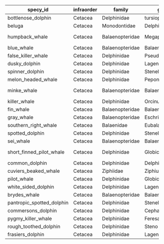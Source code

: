 | specy_id | infraorder | family | genus | specy | wikipedia | image | size |
|---|---|---|---|---|---|---|---|
| bottlenose_dolphin | Cetacea | Delphinidae | tursiops | T. truncatus | [www](https://en.wikipedia.org/wiki/Bottlenose_dolphin) | <img src="https://upload.wikimedia.org/wikipedia/commons/1/10/Tursiops_truncatus_01.jpg"> | <img src="https://upload.wikimedia.org/wikipedia/commons/2/22/Bottlenose_dolphin_size.svg"> |
| beluga | Cetacea | Monodontidae | Delphinapterus | D. leucas | [www](https://en.wikipedia.org/wiki/Beluga_whale) | <img src="https://upload.wikimedia.org/wikipedia/commons/e/e8/Oceanogràfic_29102004.jpg"> | <img src="https://upload.wikimedia.org/wikipedia/commons/4/4b/Beluga_size.svg"> |
| humpback_whale | Cetacea | Balaenopteridae | Megaptera | M. novaeangliae | [www](https://en.wikipedia.org/wiki/Humpback_whale) | <img src="https://upload.wikimedia.org/wikipedia/commons/6/61/Humpback_Whale_underwater_shot.jpg"> | <img src="https://upload.wikimedia.org/wikipedia/commons/2/21/Humpback_whale_size_%28color%29.svg"> |
| blue_whale | Cetacea | Balaenopteridae | Balaenoptera | B. musculus | [www](https://en.wikipedia.org/wiki/Blue_whale) | <img src="https://upload.wikimedia.org/wikipedia/commons/1/1c/Anim1754_-_Flickr_-_NOAA_Photo_Library.jpg"> | <img src="https://upload.wikimedia.org/wikipedia/commons/3/3d/Blue_whale_size.svg"> |
| false_killer_whale | Cetacea | Delphinidae | Pseudorca | P. crassidens | [www](https://en.wikipedia.org/wiki/False_killer_whale) | <img src="https://upload.wikimedia.org/wikipedia/commons/7/76/False_killer_whale_890002.jpg"> | <img src="https://upload.wikimedia.org/wikipedia/commons/8/8d/False_killer_whale_size.svg"> |
| dusky_dolphin | Cetacea | Delphinidae | Lagenorhynchus | L. obscurus | [www](https://en.wikipedia.org/wiki/Dusky_dolphin) | <img src="https://upload.wikimedia.org/wikipedia/commons/1/13/DuskyDolphin.jpg"> | <img src="https://upload.wikimedia.org/wikipedia/commons/7/76/Dusky_dolphin_size.svg"> |
| spinner_dolphin | Cetacea | Delphinidae | Stenella | S. longirostris | [www](https://en.wikipedia.org/wiki/Spinner_dolphin) | <img src="https://upload.wikimedia.org/wikipedia/commons/6/64/A_spinner_dolphin_in_the_Red_Sea.jpg"> | <img src="https://upload.wikimedia.org/wikipedia/commons/d/d0/Spinner_dolphin_size.svg"> |
| melon_headed_whale | Cetacea | Delphinidae | Peponocephala | P. electra | [www](https://en.wikipedia.org/wiki/Melon-headed_whale) | <img src="https://upload.wikimedia.org/wikipedia/commons/4/4e/Peponocephala_electra_Mayotte.jpg"> | <img src="https://upload.wikimedia.org/wikipedia/commons/2/25/Melon-headed_whale_size.svg"> |
| minke_whale | Cetacea | Balaenopteridae | Balaenoptera | B. acutorostrata | [www](https://en.wikipedia.org/wiki/Minke_whale) | <img src="https://upload.wikimedia.org/wikipedia/commons/d/d9/Minke_Whale_%28NOAA%29.jpg"> | <img src="https://upload.wikimedia.org/wikipedia/commons/b/b3/Minke_whale_size.svg"> |
| killer_whale | Cetacea | Delphinidae | Orcinus | O. orca | [www](https://en.wikipedia.org/wiki/Orca) | <img src="https://upload.wikimedia.org/wikipedia/commons/3/37/Killerwhales_jumping.jpg"> | <img src="https://upload.wikimedia.org/wikipedia/commons/d/d4/Orca_size-2.svg"> |
| fin_whale | Cetacea | Balaenopteridae | Balaenoptera | B. physalus | [www](https://en.wikipedia.org/wiki/Fin_whale) | <img src="https://upload.wikimedia.org/wikipedia/commons/c/ce/Finhval_%281%29.jpg"> | <img src="https://upload.wikimedia.org/wikipedia/commons/6/68/Fin_whale_size.svg"> |
| gray_whale | Cetacea | Balaenopteridae | Eschrichtius | E. robustus | [www](https://en.wikipedia.org/wiki/Gray_whale) | <img src="https://upload.wikimedia.org/wikipedia/commons/0/00/Ballena_gris_adulta_con_su_ballenato.jpg"> | <img src="https://upload.wikimedia.org/wikipedia/commons/b/b8/Gray_whale_size.svg"> |
| southern_right_whale | Cetacea | Balaenidae | Eubalaena | E. australis | [www](https://en.wikipedia.org/wiki/Southern_right_whale) | <img src="https://upload.wikimedia.org/wikipedia/commons/c/c2/Southern_right_whale6.jpg"> | <img src=""> |
| spotted_dolphin | Cetacea | Delphinidae | Stenella | S. frontalis | [www](https://en.wikipedia.org/wiki/Atlantic_spotted_dolphin) | <img src="https://upload.wikimedia.org/wikipedia/commons/9/9f/Atlantic_spotted_dolphin_%28Stenella_frontalis%29_NOAA.jpg"> | <img src=""> |
| sei_whale | Cetacea | Balaenopteridae | Balaenoptera | B. borealis | [www](https://en.wikipedia.org/wiki/Sei_whale) | <img src="https://upload.wikimedia.org/wikipedia/commons/e/e3/Sei_whale_mother_and_calf_Christin_Khan_NOAA.jpg"> | <img src="https://upload.wikimedia.org/wikipedia/commons/a/a1/Sei_whale_size.svg"> |
| short_finned_pilot_whale | Cetacea | Delphinidae | Globicephala | G. macrorhynchus | [www](https://en.wikipedia.org/wiki/Short-finned_pilot_whale) | <img src="https://upload.wikimedia.org/wikipedia/commons/d/d5/Globicephala_macrorhynchus_Kurzflossen-Grindwal_DSCF8148.JPG"> | <img src="https://upload.wikimedia.org/wikipedia/commons/4/4a/Short-finned_pilot_whale_size.svg"> |
| common_dolphin | Cetacea | Delphinidae | Delphinus | D. delphis | [www](https://en.wikipedia.org/wiki/Common_dolphin) | <img src="https://upload.wikimedia.org/wikipedia/commons/7/74/Common_dolphin_noaa.jpg"> | <img src="https://upload.wikimedia.org/wikipedia/commons/8/87/Common_dolphin_size.svg"> |
| cuviers_beaked_whale | Cetacea | Ziphiidae | Ziphius | Z. cavirostris | [www](https://en.wikipedia.org/wiki/Cuvier%27s_beaked_whale) | <img src="https://upload.wikimedia.org/wikipedia/commons/0/06/Ziphius_cavirostris_NOAA.jpg"> | <img src="https://upload.wikimedia.org/wikipedia/commons/3/3d/Cuvier%27s_beaked_whale_size.svg"> |
| pilot_whale | Cetacea | Delphinidae | Globicephala | G. melas | [www](https://en.wikipedia.org/wiki/Pilot_whale) | <img src="https://upload.wikimedia.org/wikipedia/commons/e/e2/Pilot_whale.jpg"> | <img src="https://upload.wikimedia.org/wikipedia/commons/4/4a/Short-finned_pilot_whale_size.svg"> |
| white_sided_dolphin | Cetacea | Delphinidae | Lagenorhynchus | L. acutus | [www](https://en.wikipedia.org/wiki/Atlantic_white-sided_dolphin) | <img src="https://upload.wikimedia.org/wikipedia/commons/9/9a/Atlantic_white-sided_dolphin.jpg"> | <img src="https://upload.wikimedia.org/wikipedia/commons/8/81/Atlantic_white-sided_dolphin_size.svg"> |
| brydes_whale | Cetacea | Balaenopteridae | Balaenoptera | B. brydei | [www](https://en.wikipedia.org/wiki/Bryde%27s_whale) | <img src="https://upload.wikimedia.org/wikipedia/commons/3/35/Balaenoptera_brydei.jpg"> | <img src="https://upload.wikimedia.org/wikipedia/commons/7/7a/Balaenoptera_edeni.jpg"> |
| pantropic_spotted_dolphin | Cetacea | Delphinidae | Stenella | S. attenuata | [www](https://en.wikipedia.org/wiki/Pantropical_spotted_dolphin) | <img src="https://upload.wikimedia.org/wikipedia/commons/0/02/Schlankdelfin.jpg"> | <img src="https://upload.wikimedia.org/wikipedia/commons/1/15/Pantropical_spotted_dolphin_size.svg"> |
| commersons_dolphin | Cetacea | Delphinidae | Cephalorhynchus | C. commersonii | [www](https://en.wikipedia.org/wiki/Commerson%27s_dolphin) | <img src="https://upload.wikimedia.org/wikipedia/commons/a/a1/Tonina1_%282731842634%29.jpg"> | <img src="https://upload.wikimedia.org/wikipedia/commons/a/af/Commerson%27s_dolphin_size.svg"> |
| pygmy_killer_whale | Cetacea | Delphinidae | Feresa | F. attenuata | [www](https://en.wikipedia.org/wiki/Pygmy_killer_whale) | <img src="https://upload.wikimedia.org/wikipedia/commons/b/ba/Pygmy_killer_whales_%28Feresa_attenuata%29_off_of_Guam_%28anim252384854%29.jpg"> | <img src="https://upload.wikimedia.org/wikipedia/commons/a/a4/Pygmy_killer_whale_size.svg"> |
| rough_toothed_dolphin | Cetacea | Delphinidae | Steno | S. bredanensis | [www](https://en.wikipedia.org/wiki/Rough-toothed_dolphin) | <img src="https://upload.wikimedia.org/wikipedia/commons/2/26/Rough_toothed_dolphin.jpg"> | <img src="https://upload.wikimedia.org/wikipedia/commons/3/38/Rough-toothed_dolphin_size.svg"> |
| frasiers_dolphin | Cetacea | Delphinidae | Lagenodelphis | L. hosei | [www](https://en.wikipedia.org/wiki/Fraser%27s_dolphin) | <img src="https://upload.wikimedia.org/wikipedia/commons/2/2b/Frazer´s_dolphin_group.jpg"> | <img src="https://upload.wikimedia.org/wikipedia/commons/c/cf/Fraser%27s_dolphin_size.svg"> |
